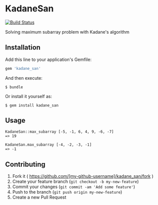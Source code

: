 # KadaneSan

[![Build Status](https://travis-ci.org/tsmsogn/kadane_san.svg?branch=master)](https://travis-ci.org/tsmsogn/kadane_san)

Solving maximum subarray problem with Kadane's algorithm

## Installation

Add this line to your application's Gemfile:

```ruby
gem 'kadane_san'
```

And then execute:

    $ bundle

Or install it yourself as:

    $ gem install kadane_san

## Usage

    KadaneSan::max_subarray [-5, -1, 6, 4, 9, -6, -7]
    => 19

    KadaneSan.max_subarray [-4, -2, -3, -1]
    => -1

## Contributing

1. Fork it ( https://github.com/[my-github-username]/kadane_san/fork )
2. Create your feature branch (`git checkout -b my-new-feature`)
3. Commit your changes (`git commit -am 'Add some feature'`)
4. Push to the branch (`git push origin my-new-feature`)
5. Create a new Pull Request
